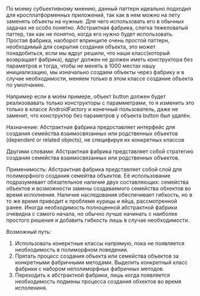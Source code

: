 ﻿По моему субъективному мнению, данный паттерн идеально подходил для кросплатформенных приложений, так как в нем можно на лету заменять объекты на нужные.
Для чего использовать его в обычных задачах не особо понятно. Абстрактная фабрика, слегка тяжеловатый паттер, так как не понятно, когда его нужно будет 
использовать. Простая фабрика, наоборот впринципе очень простой паттерн, необходимый для сокрытия создания объекта, это может понадобиться, если мы вдруг
решили, что наши класс(который возвращает фабрика), вдруг должен не должен иметь конструктора без параметров и тогда, чтобы не менять в 1000 местах нашу 
инициализацию, мы изначально создаем объекты через фабрику и в случае необходимости, меняем только в этом классе создание объекта по умолчанию.

Например если в моём примере, объект button должен будет реализовавать только конструкторы с парамметрами, то я изменить это только в классе AndroidFactory 
и конечный пользователь, даже не заменит, что конструктор без параметров у объекта button был удалён.

Назначение:
Абстрактная фабрика предоставляет интерфейс для создания семейства взаимосвязанных или родственных объектов (dependent or related objects),
не специфируя их конкретных классов

Другими словами:
Абстрактная фабрика представляет собой стратегию создания семейства взаимосвязанных или родственных объектов.

Применимость:
Абстрактная фабрика представляет собой слой для полиморфного создания семейтва объектов. Её использование подразумевает обязательное наличие двух составляющих:
семейства объектов и возможности замены создаваемого семейства обхектов во время исполнения.
Наличие наследования обеспечивает гибкость, но в то же время приводит к проблеме курицы и яйца, рассмотренной ранее. Иногда необходимость полноценной абстрактной 
фабрики очевидна с самого начала, но обычно лучше начинать с наиболее простого решения и добавить гибкость лишь в случае необходимости.

Возможный путь:
 1. Использовать конерктные классы напрямую, пока не появляется необходимость в полиморфном поведении.
 2. Прятать процесс создания объекта или семейства объектов за конкретными фабричными методами. Выделить конкретный класс фабрики с набором неполиморфных 
 фабричных методов.
 3. Переходить к абстрактной фабрики, лишь когда появляется необходимость подмены процесса создания обхектов во время исполениня.